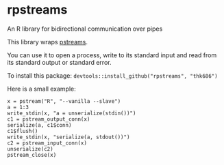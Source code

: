 # rpstreams
An R library for bidirectional communication over pipes

This library wraps [pstreams](http://pstreams.sourceforge.net/).

You can use it to open a process, write to its standard input
and read from its standard output or standard error.

To install this package: `devtools::install_github("rpstreams", "thk686")`

Here is a small example:
```
x = pstream("R", "--vanilla --slave")
a = 1:3
write_stdin(x, "a = unserialize(stdin())")
c1 = pstream_output_conn(x)
serialize(a, c1$conn)
c1$flush()
write_stdin(x, "serialize(a, stdout())")
c2 = pstream_input_conn(x)
unserialize(c2)
pstream_close(x)
```
